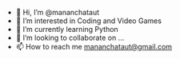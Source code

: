 - 👋 Hi, I’m @mananchataut
- 👀 I’m interested in Coding and Video Games
- 🌱 I’m currently learning Python
- 💞️ I’m looking to collaborate on ...
- 📫 How to reach me mananchataut@gmail.com

<!---
mananchataut/mananchataut is a ✨ special ✨ repository because its `README.md` (this file) appears on your GitHub profile.
You can click the Preview link to take a look at your changes.
--->
